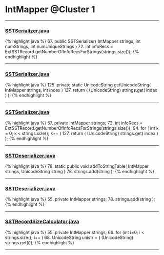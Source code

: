 # IntMapper @Cluster 1

***

### [SSTSerializer.java](https://searchcode.com/codesearch/view/15642472/)
{% highlight java %}
67. public SSTSerializer( IntMapper strings, int numStrings, int numUniqueStrings )
72.     int infoRecs = ExtSSTRecord.getNumberOfInfoRecsForStrings(strings.size());
{% endhighlight %}

***

### [SSTSerializer.java](https://searchcode.com/codesearch/view/15642472/)
{% highlight java %}
125. private static UnicodeString getUnicodeString( IntMapper strings, int index )
127.     return ( (UnicodeString) strings.get( index ) );
{% endhighlight %}

***

### [SSTSerializer.java](https://searchcode.com/codesearch/view/15642472/)
{% highlight java %}
57. private IntMapper strings;
72.     int infoRecs = ExtSSTRecord.getNumberOfInfoRecsForStrings(strings.size());
94.     for ( int k = 0; k < strings.size(); k++ )
127.     return ( (UnicodeString) strings.get( index ) );
{% endhighlight %}

***

### [SSTDeserializer.java](https://searchcode.com/codesearch/view/15642371/)
{% highlight java %}
76. static public void addToStringTable( IntMapper strings, UnicodeString string )
78.   strings.add(string );
{% endhighlight %}

***

### [SSTDeserializer.java](https://searchcode.com/codesearch/view/15642371/)
{% highlight java %}
55. private IntMapper strings;
78.   strings.add(string );
{% endhighlight %}

***

### [SSTRecordSizeCalculator.java](https://searchcode.com/codesearch/view/15642484/)
{% highlight java %}
55. private IntMapper strings;
66.     for (int i=0; i < strings.size(); i++ )
68.       UnicodeString unistr = ( (UnicodeString) strings.get(i));
{% endhighlight %}

***

